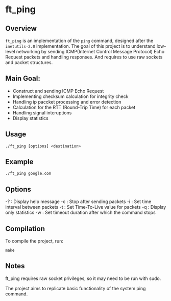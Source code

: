 # ft_ping


## Overview

`ft_ping` is an implementation of the `ping` command, designed after the `inetutils-2.0` implementation.
The goal of this project is to understand low-level networking by sending ICMP(Internet Control Message Protocol) Echo Request packets and handling responses.
And requires to use raw sockets and packet structures.


## Main Goal:

- Construct and sending ICMP Echo Request
- Implementing checksum calculation for integrity check
- Handling ip paccket processing and error detection
- Calculation for the RTT (Round-Trip Time) for each packet
- Handling signal interuptions
- Display statistics


## Usage

``` SHELL
./ft_ping [options] <destination>
```

## Example

``` SHELL
./ft_ping google.com
```
## Options

-? : Display help message
-c <count> : Stop after sending <count> packets
-i <interval> : Set time interval between packets
-t <ttl> : Set Time-To-Live value for packets
-q : Display only statistics
-w <timeout> : Set timeout duration after which the command stops


## Compilation

To compile the project, run:
``` SHELL
make
```


## Notes

ft_ping requires raw socket privileges, so it may need to be run with sudo.

The project aims to replicate basic functionality of the system ping command.
